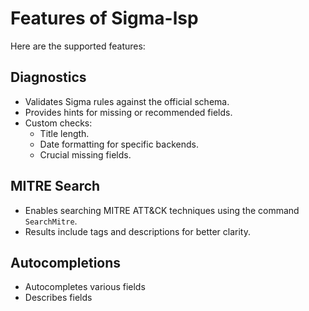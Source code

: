# Features of Sigma-lsp
Here are the supported features:

## Diagnostics
- Validates Sigma rules against the official schema.
- Provides hints for missing or recommended fields.
- Custom checks:
  - Title length.
  - Date formatting for specific backends.
  - Crucial missing fields.

## MITRE Search
- Enables searching MITRE ATT&CK techniques using the command `SearchMitre`.
- Results include tags and descriptions for better clarity.

## Autocompletions
- Autocompletes various fields
- Describes fields 
